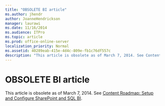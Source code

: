 ```yaml
---
title: "OBSOLETE BI article"
ms.author: jhendr
author: JoanneHendrickson
manager: laurawi
ms.date: 11/16/2014
ms.audience: ITPro
ms.topic: article
ms.prod: office-online-server
localization_priority: Normal
ms.assetid: 40289eab-415e-4d4c-809e-fb1c76df557c
description: "This article is obsolete as of March 7, 2014. See Content Roadmap: Setup and Configure SharePoint and SQL BI."
---
```


# OBSOLETE BI article

This article is obsolete as of March 7, 2014. See [Content Roadmap: Setup and Configure SharePoint and SQL BI](http://technet.microsoft.com/library/a470e75a-2817-42b3-85fd-c76060c13406.aspx).
  

